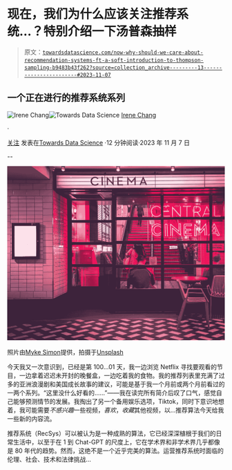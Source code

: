 # 现在，我们为什么应该关注推荐系统…？特别介绍一下**汤普森抽样**

> 原文：[`towardsdatascience.com/now-why-should-we-care-about-recommendation-systems-ft-a-soft-introduction-to-thompson-sampling-b9483b43f262?source=collection_archive---------13-----------------------#2023-11-07`](https://towardsdatascience.com/now-why-should-we-care-about-recommendation-systems-ft-a-soft-introduction-to-thompson-sampling-b9483b43f262?source=collection_archive---------13-----------------------#2023-11-07)

## 一个正在进行的推荐系统系列

[](https://irenechang1510.medium.com/?source=post_page-----b9483b43f262--------------------------------)![Irene Chang](https://irenechang1510.medium.com/?source=post_page-----b9483b43f262--------------------------------)[](https://towardsdatascience.com/?source=post_page-----b9483b43f262--------------------------------)![Towards Data Science](https://towardsdatascience.com/?source=post_page-----b9483b43f262--------------------------------) [Irene Chang](https://irenechang1510.medium.com/?source=post_page-----b9483b43f262--------------------------------)

·

[关注](https://medium.com/m/signin?actionUrl=https%3A%2F%2Fmedium.com%2F_%2Fsubscribe%2Fuser%2F6d381bb66361&operation=register&redirect=https%3A%2F%2Ftowardsdatascience.com%2Fnow-why-should-we-care-about-recommendation-systems-ft-a-soft-introduction-to-thompson-sampling-b9483b43f262&user=Irene+Chang&userId=6d381bb66361&source=post_page-6d381bb66361----b9483b43f262---------------------post_header-----------) 发表在[Towards Data Science](https://towardsdatascience.com/?source=post_page-----b9483b43f262--------------------------------) ·12 分钟阅读·2023 年 11 月 7 日[](https://medium.com/m/signin?actionUrl=https%3A%2F%2Fmedium.com%2F_%2Fvote%2Ftowards-data-science%2Fb9483b43f262&operation=register&redirect=https%3A%2F%2Ftowardsdatascience.com%2Fnow-why-should-we-care-about-recommendation-systems-ft-a-soft-introduction-to-thompson-sampling-b9483b43f262&user=Irene+Chang&userId=6d381bb66361&source=-----b9483b43f262---------------------clap_footer-----------)

--

[](https://medium.com/m/signin?actionUrl=https%3A%2F%2Fmedium.com%2F_%2Fbookmark%2Fp%2Fb9483b43f262&operation=register&redirect=https%3A%2F%2Ftowardsdatascience.com%2Fnow-why-should-we-care-about-recommendation-systems-ft-a-soft-introduction-to-thompson-sampling-b9483b43f262&source=-----b9483b43f262---------------------bookmark_footer-----------)![](img/a8dea9c6cebe66313b191c252f95b74c.png)

照片由[Myke Simon](https://unsplash.com/@myke_simon?utm_source=medium&utm_medium=referral)提供，拍摄于[Unsplash](https://unsplash.com/?utm_source=medium&utm_medium=referral)

今天我又一次意识到，已经是第 100...01 天，我一边浏览 Netflix 寻找要观看的节目，一边拿着迟迟未开封的晚餐盒，一边吃着我的食物。我的推荐列表里充满了过多的亚洲浪漫剧和美国成长故事的建议，可能是基于我一个月前或两个月前看过的一两个系列。“这里没什么好看的……”——我在读完所有简介后叹了口气，感觉自己能够预测情节的发展。我掏出了另一个备用娱乐选项，Tiktok，同时下意识地想着，我可能需要*不感兴趣*一些视频，*喜欢*，*收藏*其他视频，以…推荐算法今天给我一些新的内容流。

推荐系统（RecSys）可以被认为是一种成熟的算法，它已经深深植根于我们的日常生活中，以至于在 1 到 Chat-GPT 的尺度上，它在学术界和非学术界几乎都像是 80 年代的趋势。然而，这绝不是一个近乎完美的算法。运营推荐系统时面临的伦理、社会、技术和法律挑战…
